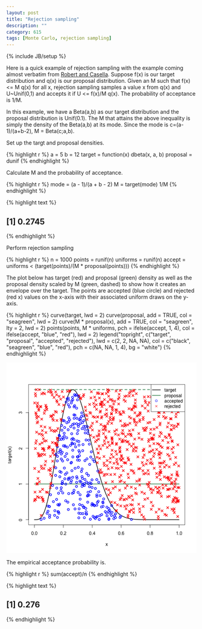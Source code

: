 ```yaml
---
layout: post
title: "Rejection sampling"
description: ""
category: 615
tags: [Monte Carlo, rejection sampling]
---
```

{% include JB/setup %}

Here is a quick example of rejection sampling with the example coming almost verbatim from [Robert and Casella](http://www.amazon.com/gp/product/1441919392/ref=as_li_ss_tl?ie=UTF8&camp=1789&creative=390957&creativeASIN=1441919392&linkCode=as2&tag=jarnieassprod-20). 
Suppose f(x) is our target distribution and q(x) is our proposal distribution. 
Given an M such that f(x) <= M q(x) for all x, rejection sampling samples a value x from q(x) and U~Unif(0,1) and accepts it if U <= f(x)/M q(x). 
The probability of acceptance is 1/M.

In this example, we have a Beta(a,b) as our target distribution and the proposal distribution is Unif(0.1). 
The M that attains the above inequality is simply the density of the Beta(a,b) at its mode. 
Since the mode is c=(a-1)/(a+b-2), M = Beta(c;a,b). 

Set up the targt and proposal densities.

{% highlight r %}
a = 5
b = 12
target = function(x) dbeta(x, a, b)
proposal = dunif
{% endhighlight %}


Calculate M and the probability of acceptance.


{% highlight r %}
mode = (a - 1)/(a + b - 2)
M = target(mode)
1/M
{% endhighlight %}



{% highlight text %}
## [1] 0.2745
{% endhighlight %}


Perform rejection sampling


{% highlight r %}
n = 1000
points = runif(n)
uniforms = runif(n)
accept = uniforms < (target(points)/(M * proposal(points)))
{% endhighlight %}


The plot below has target (red) and proposal (green) density as well as the proposal density scaled by M (green, dashed) to show how it creates an envelope over the target. The points are accepted (blue circle) and rejected (red x) values on the x-axis with their associated uniform draws on the y-axis.


{% highlight r %}
curve(target, lwd = 2)
curve(proposal, add = TRUE, col = "seagreen", lwd = 2)
curve(M * proposal(x), add = TRUE, col = "seagreen", lty = 2, lwd = 2)
points(points, M * uniforms, pch = ifelse(accept, 1, 4), col = ifelse(accept, 
    "blue", "red"), lwd = 2)
legend("topright", c("target", "proposal", "accepted", "rejected"), lwd = c(2, 
    2, NA, NA), col = c("black", "seagreen", "blue", "red"), pch = c(NA, NA, 
    1, 4), bg = "white")
{% endhighlight %}

![center](/../figs/2013-10-03-rejection-sampling/unnamed-chunk-4.png) 


The empirical acceptance probability is.


{% highlight r %}
sum(accept)/n
{% endhighlight %}



{% highlight text %}
## [1] 0.276
{% endhighlight %}



